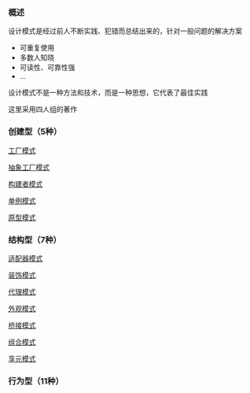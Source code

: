 ### 概述
设计模式是经过前人不断实践、犯错而总结出来的，针对一般问题的解决方案

* 可重复使用
* 多数人知晓
* 可读性、可靠性强
* ...

设计模式不是一种方法和技术，而是一种思想，它代表了最佳实践

这里采用四人组的著作

### 创建型（5种）
[工厂模式](./工厂模式.md)

[抽象工厂模式](./抽象工厂模式.md)

[构建者模式](./构建者模式.md)

[单例模式](./单例模式.md)

[原型模式](./原型模式.md)

### 结构型（7种）
[适配器模式](./适配器模式.md)

[装饰模式](./装饰模式.md)

[代理模式](./代理模式.md)

[外观模式](./外观模式.md)

[桥接模式](./桥接模式.md)

[组合模式](./组合模式.md)

[享元模式](./享元模式.md)

### 行为型（11种）